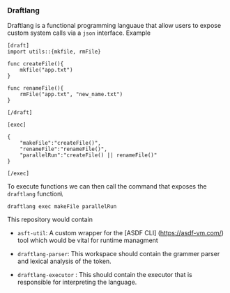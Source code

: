 ### Draftlang

Draftlang is a functional programming languaue that allow users to expose custom system calls via a `json` interface. Example

```
[draft]
import utils::{mkfile, rmFile}

func createFile(){
    mkfile("app.txt")
}

func renameFile(){
    rmFile("app.txt", "new_name.txt")
}

[/draft]

[exec]

{
    "makeFile":"createFile()",
    "renameFile":"renameFile()",
    "parallelRun":"createFile() || renameFile()"
}

[/exec]

```

To execute functions we can then call the command that exposes the `draftlang` function\

`draftlang exec makeFile parallelRun`

This repository would contain
- `asft-util`: A custom wrapper for the [ASDF CLI] (https://asdf-vm.com/) tool which would be vital for runtime managment

- `draftlang-parser`: This workspace should contain the grammer parser and lexical analysis of the token.

- `draftlang-executor` : This should contain the executor that is responsible for interpreting the language. 